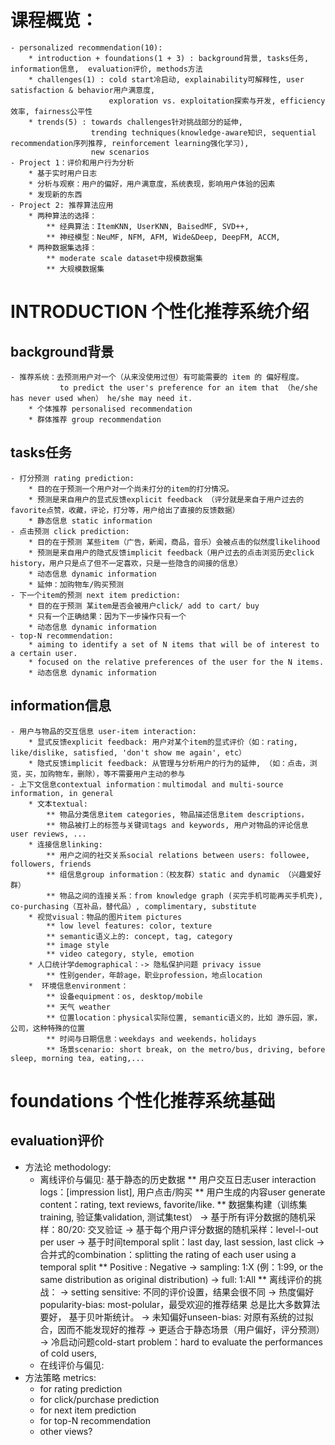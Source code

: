 # 课程概览：
    - personalized recommendation(10): 
        * introduction + foundations(1 + 3) : background背景, tasks任务, information信息,  evaluation评价, methods方法
        * challenges(1) : cold start冷启动, explainability可解释性, user satisfaction & behavior用户满意度, 
                          exploration vs. exploitation探索与开发, efficiency效率, fairness公平性
        * trends(5) : towards challenges针对挑战部分的延伸, 
                      trending techniques(knowledge-aware知识, sequential recommendation序列推荐, reinforcement learning强化学习), 
                      new scenarios
    - Project 1：评价和用户行为分析
        * 基于实时用户日志
        * 分析与观察：用户的偏好，用户满意度，系统表现，影响用户体验的因素
        * 发现新的东西
    - Project 2: 推荐算法应用
        * 两种算法的选择：
            ** 经典算法：ItemKNN, UserKNN, BaisedMF, SVD++, 
            ** 神经模型：NeuMF, NFM, AFM, Wide&Deep, DeepFM, ACCM,
        * 两种数据集选择：
            ** moderate scale dataset中规模数据集
            ** 大规模数据集

# INTRODUCTION 个性化推荐系统介绍
## background背景
    - 推荐系统：去预测用户对一个（从来没使用过但）有可能需要的 item 的 偏好程度。
               to predict the user's preference for an item that （he/she has never used when） he/she may need it.
        * 个体推荐 personalised recommendation
        * 群体推荐 group recommendation
## tasks任务
    - 打分预测 rating prediction: 
        * 目的在于预测一个用户对一个尚未打分的item的打分情况。
        * 预测是来自用户的显式反馈explicit feedback （评分就是来自于用户过去的favorite点赞，收藏，评论，打分等，用户给出了直接的反馈数据）
        * 静态信息 static information
    - 点击预测 click prediction:
        * 目的在于预测 某些item（广告，新闻，商品，音乐）会被点击的似然度likelihood
        * 预测是来自用户的隐式反馈implicit feedback（用户过去的点击浏览历史click history，用户只是点了但不一定喜欢，只是一些隐含的间接的信息）
        * 动态信息 dynamic information
        * 延伸：加购物车/购买预测
    - 下一个item的预测 next item prediction:
        * 目的在于预测 某item是否会被用户click/ add to cart/ buy
        * 只有一个正确结果：因为下一步操作只有一个
        * 动态信息 dynamic information
    - top-N recommendation:
        * aiming to identify a set of N items that will be of interest to a certain user.
        * focused on the relative preferences of the user for the N items.
        * 动态信息 dynamic information
## information信息
    - 用户与物品的交互信息 user-item interaction:
        * 显式反馈explicit feedback: 用户对某个item的显式评价（如：rating, like/dislike, satisfied, 'don't show me again', etc） 
        * 隐式反馈implicit feedback: 从管理与分析用户的行为的延伸, （如：点击，浏览，买，加购物车，删除），等不需要用户主动的参与
    - 上下文信息contextual information：multimodal and multi-source information, in general
        * 文本textual: 
            ** 物品分类信息item categories, 物品描述信息item descriptions，
            ** 物品被打上的标签与关键词tags and keywords, 用户对物品的评论信息user reviews, ...
        * 连接信息linking: 
            ** 用户之间的社交关系social relations between users: followee, followers, friends
            ** 组信息group information：（校友群）static and dynamic （兴趣爱好群）
            ** 物品之间的连接关系：from knowledge graph (买完手机可能再买手机壳), co-purchasing（互补品，替代品）, complimentary, substitute
        * 视觉visual：物品的图片item pictures
            ** low level features: color, texture
            ** semantic语义上的: concept, tag, category
            ** image style
            ** video category, style, emotion
        * 人口统计学demographical：-> 隐私保护问题 privacy issue
            ** 性别gender，年龄age，职业profession，地点location
        *  环境信息environment：
            ** 设备equipment：os, desktop/mobile
            ** 天气 weather
            ** 位置location：physical实际位置, semantic语义的，比如 游乐园，家，公司，这种特殊的位置
            ** 时间与日期信息：weekdays and weekends，holidays
            ** 场景scenario: short break, on the metro/bus, driving, before sleep, morning tea, eating,...

# foundations 个性化推荐系统基础
## evaluation评价
- 方法论 methodology: 
    * 离线评价与偏见: 基于静态的历史数据 
        ** 用户交互日志user interaction logs：[impression list], 用户点击/购买
        ** 用户生成的内容user generate content：rating, text reviews, favorite/like.
        ** 数据集构建（训练集training, 验证集validation, 测试集test）
            -> 基于所有评分数据的随机采样：80/20: 交叉验证
            -> 基于每个用户评分数据的随机采样：level-l-out per user
            -> 基于时间temporal split：last day, last session, last click
            -> 合并式的combination：splitting the rating of each user using a temporal split
        ** Positive : Negative
            -> sampling: 1:X (例：1:99, or the same distribution as original distribution)
            -> full: 1:All
        ** 离线评价的挑战：
            -> setting sensitive: 不同的评价设置，结果会很不同 
            -> 热度偏好popularity-bias: most-polular，最受欢迎的推荐结果 总是比大多数算法要好， 基于贝叶斯统计。
            -> 未知偏好unseen-bias: 对原有系统的过拟合，因而不能发现好的推荐
            -> 更适合于静态场景（用户偏好，评分预测）
            -> 冷启动问题cold-start problem：hard to evaluate the performances of cold users,
    * 在线评价与偏见: 
- 方法策略 metrics: 
    * for rating prediction
    * for click/purchase prediction
    * for next item prediction
    * for top-N recommendation
    * other views?

























